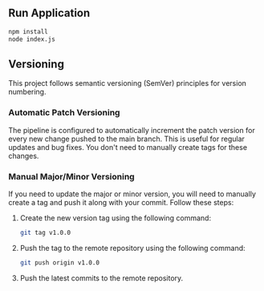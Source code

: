 ## Run Application

```bash
npm install
node index.js
```

## Versioning

This project follows semantic versioning (SemVer) principles for version numbering.

### Automatic Patch Versioning

The pipeline is configured to automatically increment the patch version for every new change pushed to the main branch. This is useful for regular updates and bug fixes. You don't need to manually create tags for these changes.

### Manual Major/Minor Versioning

If you need to update the major or minor version, you will need to manually create a tag and push it along with your commit. Follow these steps:

1. Create the new version tag using the following command:

   ```bash
   git tag v1.0.0
   ```

2. Push the tag to the remote repository using the following command:

   ```bash
   git push origin v1.0.0
   ```

3. Push the latest commits to the remote repository.
